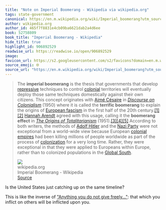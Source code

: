 ```yaml
---
title: "Note on Imperial Boomerang - Wikipedia via wikipedia.org"
tags: state-government
canonical: https://en.m.wikipedia.org/wiki/Imperial_boomerang?utm_source=perfectsentences&utm_medium=email&utm_campaign=perfect-sentences-130
author: wikipedia.org
author_id: 465f7f8831e4cb09ba6621dab2a4d6ee
book: 52758809
book_title: "Imperial Boomerang - Wikipedia"
hide_title: true
highlight_id: 906892529
readwise_url: https://readwise.io/open/906892529
image: 
favicon_url: https://s2.googleusercontent.com/s2/favicons?domain=en.m.wikipedia.org
source_emoji: 🌐
source_url: "https://en.m.wikipedia.org/wiki/Imperial_boomerang?utm_source=perfectsentences&utm_medium=email&utm_campaign=perfect-sentences-130#:~:text=The%20**imperial%20boomerang**,%28https%3A%2F%2Fen.wikipedia.org%2Fwiki%2FGlobal_South%29."
---
```


> The **imperial boomerang** is the thesis that governments that develop [repressive](https://en.wikipedia.org/wiki/Political_repression) techniques to control [colonial](https://en.wikipedia.org/wiki/Colonialism) territories will eventually deploy those same techniques domestically against their own citizens. This concept originates with [Aimé Césaire](https://en.wikipedia.org/wiki/Aim%C3%A9_C%C3%A9saire) in *[Discourse on Colonialism](https://en.wikipedia.org/wiki/Discourse_on_Colonialism)* (1950) where it is called the **terrific boomerang** to explain the origins of [European fascism](https://en.wikipedia.org/wiki/European_fascism) in the first half of the 20th century.[[1]](https://en.wikipedia.org/wiki/Imperial_boomerang?utm_source=perfectsentences&utm_medium=email&utm_campaign=perfect-sentences-130#cite_note-1)[[2]](https://en.wikipedia.org/wiki/Imperial_boomerang?utm_source=perfectsentences&utm_medium=email&utm_campaign=perfect-sentences-130#cite_note-Cesaire2000_p36-2) [Hannah Arendt](https://en.wikipedia.org/wiki/Hannah_Arendt) agreed with this usage, calling it the **boomerang effect** in *[The Origins of Totalitarianism](https://en.wikipedia.org/wiki/The_Origins_of_Totalitarianism)* (1951).[[3]](https://en.wikipedia.org/wiki/Imperial_boomerang?utm_source=perfectsentences&utm_medium=email&utm_campaign=perfect-sentences-130#cite_note-3)[[4]](https://en.wikipedia.org/wiki/Imperial_boomerang?utm_source=perfectsentences&utm_medium=email&utm_campaign=perfect-sentences-130#cite_note-4)[[5]](https://en.wikipedia.org/wiki/Imperial_boomerang?utm_source=perfectsentences&utm_medium=email&utm_campaign=perfect-sentences-130#cite_note-5) According to both writers, the methods of [Adolf Hitler](https://en.wikipedia.org/wiki/Adolf_Hitler) and the [Nazi Party](https://en.wikipedia.org/wiki/Nazi_Party) were not exceptional from a world-wide view because European [colonial empires](https://en.wikipedia.org/wiki/Colonial_empire) had been killing millions of people worldwide as part of the process of [colonization](https://en.wikipedia.org/wiki/Colonization) for a very long time. Rather, they were exceptional in that they were applied to Europeans within Europe, rather than to colonized populations in the [Global South](https://en.wikipedia.org/wiki/Global_South).
> <div class="quoteback-footer"><div class="quoteback-avatar"><img class="mini-favicon" src="https://s2.googleusercontent.com/s2/favicons?domain=en.m.wikipedia.org"></div><div class="quoteback-metadata"><div class="metadata-inner"><span style="display:none">FROM:</span><div aria-label="wikipedia.org" class="quoteback-author"> wikipedia.org</div><div aria-label="Imperial Boomerang - Wikipedia" class="quoteback-title"> Imperial Boomerang - Wikipedia</div></div></div><div class="quoteback-backlink"><a target="_blank" aria-label="go to the full text of this quotation" rel="noopener" href="https://en.m.wikipedia.org/wiki/Imperial_boomerang?utm_source=perfectsentences&utm_medium=email&utm_campaign=perfect-sentences-130#:~:text=The%20**imperial%20boomerang**,%28https%3A%2F%2Fen.wikipedia.org%2Fwiki%2FGlobal_South%29." class="quoteback-arrow"> Source</a></div></div>

Is the United States just catching up on the same timeline?

This is like the inverse of ["Anything you do not give freely..."](https://www.joshbeckman.org/proverbs/#anything-you-do-not-give-freely-becomes-lost-to-you): that which you inflict on others will be inflicted upon you.